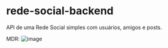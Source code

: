 # rede-social-backend
API de uma Rede Social simples com usuários, amigos e posts.

MDR:
![image](https://github.com/JonasHenriqueDev/rede-social-backend/assets/68215037/0ceb902b-0d31-4993-9c8e-5b1eee53448e)
